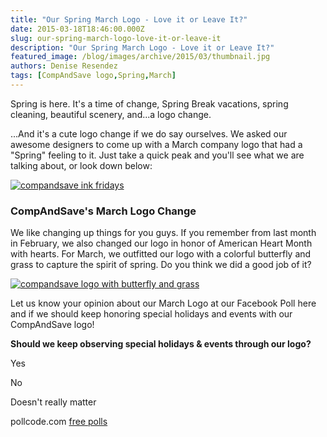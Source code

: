 ```yaml
---
title: "Our Spring March Logo - Love it or Leave It?"
date: 2015-03-18T18:46:00.000Z
slug: our-spring-march-logo-love-it-or-leave-it
description: "Our Spring March Logo - Love it or Leave It?"
featured_image: /blog/images/archive/2015/03/thumbnail.jpg
authors: Denise Resendez
tags: [CompAndSave logo,Spring,March]
---
```


Spring is here. It's a time of change, Spring Break vacations, spring cleaning, beautiful scenery, and...a logo change.

...And it's a cute logo change if we do say ourselves. We asked our awesome designers to come up with a March company logo that had a "Spring" feeling to it. Just take a quick peak and you'll see what we are talking about, or look down below:

[![compandsave ink fridays](/blog/images/thumbnail.jpg "Shop Now")](https://www.compandsave.com/)

### CompAndSave's March Logo Change

We like changing up things for you guys. If you remember from last month in February, we also changed our logo in honor of American Heart Month with hearts. For March, we outfitted our logo with a colorful butterfly and grass to capture the spirit of spring. Do you think we did a good job of it?

[![compandsave logo with butterfly and grass](/blog/images/complogo-butterfly-grass-r4-1.png)](/blog/images/complogo-butterfly-grass-r4-1.png)

Let us know your opinion about our March Logo at our Facebook Poll here and if we should keep honoring special holidays and events with our CompAndSave logo!

**Should we keep observing special holidays & events through our logo?**

Yes

No

Doesn't really matter

pollcode.com [free polls](https://pollcode.com/)